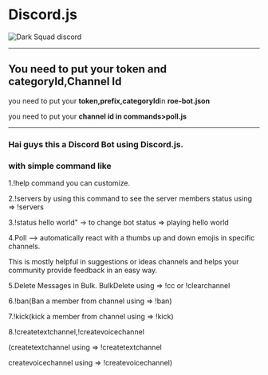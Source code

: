 # Discord.js
<img alt="Dark Squad discord" src="https://cdn.dribbble.com/users/411475/screenshots/14542250/media/4599bd4c20a9c9afb9c74cf7c38639bc.jpg">
<hr>
<h2> You need to put your token and categoryId,Channel Id</h2>
<p>you need to put your <b>token,prefix,categoryId</b>in <b>roe-bot.json</b></P>
<p>you need to put your <b>channel id in commands>poll.js</b></P>
<hr>
<h3>Hai guys this a Discord Bot using Discord.js.</h3>
<h3>with simple command like</h3>
<p>1.!help command you can customize.</p>
<p>2.!servers by using this command to see the server members status using => !servers</p></p>
<p>3.!status hello world" ->  to change bot status => playing hello world</p>
<p>4.Poll --> automatically react with a thumbs up and down emojis in specific channels. </p>
<p>This is mostly helpful in suggestions or ideas channels and helps your community provide feedback in an easy way.</p>
<p>5.Delete Messages in Bulk. BulkDelete using => !cc or !clearchannel</p>
<p>6.!ban(Ban a member from channel using => !ban)</p>
<p>7.!kick(kick a member from channel using => !kick)</p>
<p>8.!createtextchannel,!createvoicechannel</p>
<p>(createtextchannel using => !createtextchannel</p>
<p>createvoicechannel using => !createvoicechannel)</p>
